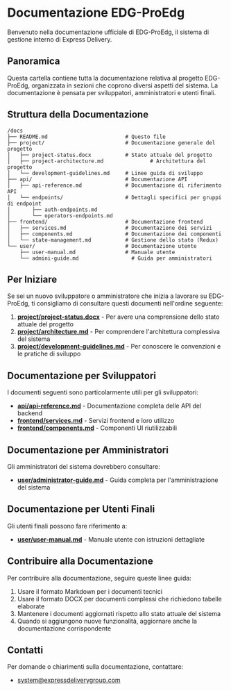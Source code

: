 # Documentazione EDG-ProEdg

Benvenuto nella documentazione ufficiale di EDG-ProEdg, il sistema di gestione interno di Express Delivery.

## Panoramica

Questa cartella contiene tutta la documentazione relativa al progetto EDG-ProEdg, organizzata in sezioni che coprono diversi aspetti del sistema. La documentazione è pensata per sviluppatori, amministratori e utenti finali.

## Struttura della Documentazione

```
/docs
├── README.md                         # Questo file
├── project/                          # Documentazione generale del progetto
│   ├── project-status.docx           # Stato attuale del progetto
│   ├── project-architecture.md               # Architettura del progetto
│   └── development-guidelines.md     # Linee guida di sviluppo
├── api/                              # Documentazione API
│   ├── api-reference.md              # Documentazione di riferimento API
│   └── endpoints/                    # Dettagli specifici per gruppi di endpoint
│       ├── auth-endpoints.md
│       └── operators-endpoints.md
├── frontend/                         # Documentazione frontend
│   ├── services.md                   # Documentazione dei servizi
│   ├── components.md                 # Documentazione dei componenti
│   └── state-management.md           # Gestione dello stato (Redux)
└── user/                             # Documentazione utente
    ├── user-manual.md                # Manuale utente
    └── admini-guide.md                 # Guida per amministratori
```

## Per Iniziare

Se sei un nuovo sviluppatore o amministratore che inizia a lavorare su EDG-ProEdg, ti consigliamo di consultare questi documenti nell'ordine seguente:

1. **[project/project-status.docx](./project/project-status.docx)** - Per avere una comprensione dello stato attuale del progetto
2. **[project/architecture.md](./project/architecture.md)** - Per comprendere l'architettura complessiva del sistema
3. **[project/development-guidelines.md](./project/development-guidelines.md)** - Per conoscere le convenzioni e le pratiche di sviluppo

## Documentazione per Sviluppatori

I documenti seguenti sono particolarmente utili per gli sviluppatori:

- **[api/api-reference.md](./api/api-reference.md)** - Documentazione completa delle API del backend
- **[frontend/services.md](./frontend/services.md)** - Servizi frontend e loro utilizzo
- **[frontend/components.md](./frontend/components.md)** - Componenti UI riutilizzabili

## Documentazione per Amministratori

Gli amministratori del sistema dovrebbero consultare:

- **[user/administrator-guide.md](./user/administrator-guide.md)** - Guida completa per l'amministrazione del sistema

## Documentazione per Utenti Finali

Gli utenti finali possono fare riferimento a:

- **[user/user-manual.md](./user/user-manual.md)** - Manuale utente con istruzioni dettagliate

## Contribuire alla Documentazione

Per contribuire alla documentazione, seguire queste linee guida:

1. Usare il formato Markdown per i documenti tecnici
2. Usare il formato DOCX per documenti complessi che richiedono tabelle elaborate
3. Mantenere i documenti aggiornati rispetto allo stato attuale del sistema
4. Quando si aggiungono nuove funzionalità, aggiornare anche la documentazione corrispondente

## Contatti

Per domande o chiarimenti sulla documentazione, contattare:

- system@expressdeliverygroup.com
